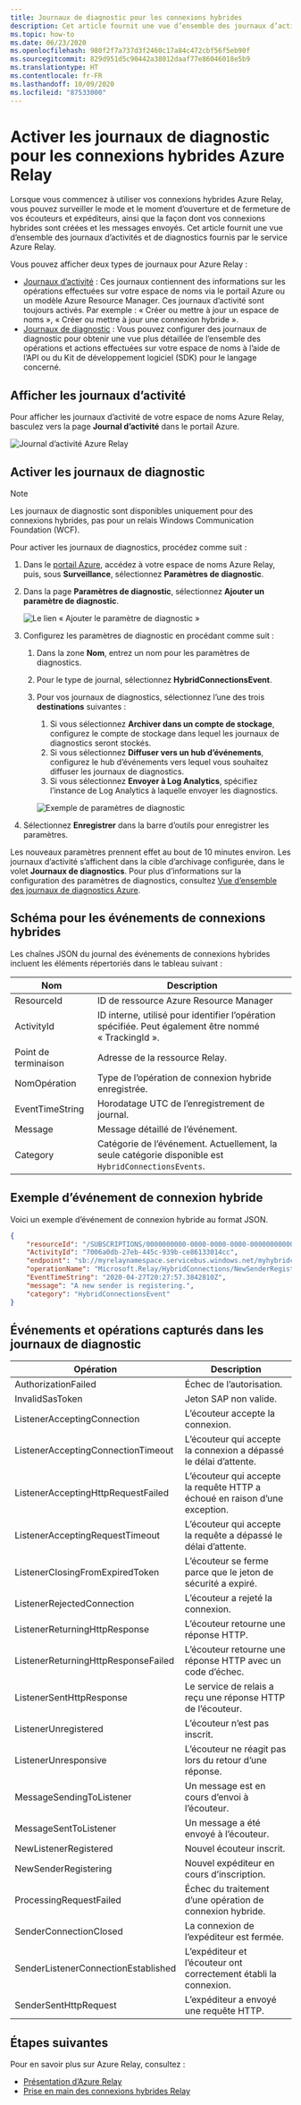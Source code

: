 ```yaml
---
title: Journaux de diagnostic pour les connexions hybrides
description: Cet article fournit une vue d’ensemble des journaux d’activités et de diagnostics disponibles pour Azure Relay.
ms.topic: how-to
ms.date: 06/23/2020
ms.openlocfilehash: 980f2f7a737d3f2460c17a84c472cbf56f5eb90f
ms.sourcegitcommit: 829d951d5c90442a38012daaf77e86046018e5b9
ms.translationtype: HT
ms.contentlocale: fr-FR
ms.lasthandoff: 10/09/2020
ms.locfileid: "87533000"
---
```

# <a name="enable-diagnostics-logs-for-azure-relay-hybrid-connections"></a>Activer les journaux de diagnostic pour les connexions hybrides Azure Relay
Lorsque vous commencez à utiliser vos connexions hybrides Azure Relay, vous pouvez surveiller le mode et le moment d’ouverture et de fermeture de vos écouteurs et expéditeurs, ainsi que la façon dont vos connexions hybrides sont créées et les messages envoyés. Cet article fournit une vue d’ensemble des journaux d’activités et de diagnostics fournis par le service Azure Relay. 

Vous pouvez afficher deux types de journaux pour Azure Relay :

- [Journaux d’activité](../azure-monitor/platform/platform-logs-overview.md) : Ces journaux contiennent des informations sur les opérations effectuées sur votre espace de noms via le portail Azure ou un modèle Azure Resource Manager. Ces journaux d’activité sont toujours activés. Par exemple : « Créer ou mettre à jour un espace de noms », « Créer ou mettre à jour une connexion hybride ». 
- [Journaux de diagnostic](../azure-monitor/platform/platform-logs-overview.md) : Vous pouvez configurer des journaux de diagnostic pour obtenir une vue plus détaillée de l’ensemble des opérations et actions effectuées sur votre espace de noms à l’aide de l’API ou du Kit de développement logiciel (SDK) pour le langage concerné.

## <a name="view-activity-logs"></a>Afficher les journaux d’activité
Pour afficher les journaux d’activité de votre espace de noms Azure Relay, basculez vers la page **Journal d’activité** dans le portail Azure.

![Journal d’activité Azure Relay](./media/diagnostic-logs/activity-log.png)

## <a name="enable-diagnostic-logs"></a>Activer les journaux de diagnostic

> [!NOTE]
> Les journaux de diagnostic sont disponibles uniquement pour des connexions hybrides, pas pour un relais Windows Communication Foundation (WCF).

Pour activer les journaux de diagnostics, procédez comme suit :

1. Dans le [portail Azure](https://portal.azure.com), accédez à votre espace de noms Azure Relay, puis, sous **Surveillance**, sélectionnez **Paramètres de diagnostic**.
1. Dans la page **Paramètres de diagnostic**, sélectionnez **Ajouter un paramètre de diagnostic**.  

   ![Le lien « Ajouter le paramètre de diagnostic »](./media/diagnostic-logs/add-diagnostic-setting.png)

1. Configurez les paramètres de diagnostic en procédant comme suit :
    1. Dans la zone **Nom**, entrez un nom pour les paramètres de diagnostics.  
    2. Pour le type de journal, sélectionnez **HybridConnectionsEvent**. 
    3. Pour vos journaux de diagnostics, sélectionnez l’une des trois **destinations** suivantes :  
        1. Si vous sélectionnez **Archiver dans un compte de stockage**, configurez le compte de stockage dans lequel les journaux de diagnostics seront stockés.  
        2. Si vous sélectionnez **Diffuser vers un hub d’événements**, configurez le hub d’événements vers lequel vous souhaitez diffuser les journaux de diagnostics.
        3. Si vous sélectionnez **Envoyer à Log Analytics**, spécifiez l’instance de Log Analytics à laquelle envoyer les diagnostics.  

        ![Exemple de paramètres de diagnostic](./media/diagnostic-logs/sample-diagnostic-settings.png)
1. Sélectionnez **Enregistrer** dans la barre d’outils pour enregistrer les paramètres.

Les nouveaux paramètres prennent effet au bout de 10 minutes environ. Les journaux d’activité s’affichent dans la cible d’archivage configurée, dans le volet **Journaux de diagnostics**. Pour plus d’informations sur la configuration des paramètres de diagnostics, consultez [Vue d’ensemble des journaux de diagnostics Azure](../azure-monitor/platform/platform-logs-overview.md).


## <a name="schema-for-hybrid-connections-events"></a>Schéma pour les événements de connexions hybrides
Les chaînes JSON du journal des événements de connexions hybrides incluent les éléments répertoriés dans le tableau suivant :

| Nom | Description |
| ------- | ------- |
| ResourceId | ID de ressource Azure Resource Manager |
| ActivityId | ID interne, utilisé pour identifier l’opération spécifiée. Peut également être nommé « TrackingId ». |
| Point de terminaison | Adresse de la ressource Relay. |
| NomOpération | Type de l’opération de connexion hybride enregistrée. |
| EventTimeString | Horodatage UTC de l’enregistrement de journal. |
| Message | Message détaillé de l’événement. |
| Category | Catégorie de l’événement. Actuellement, la seule catégorie disponible est `HybridConnectionsEvents`. 


## <a name="sample-hybrid-connections-event"></a>Exemple d’événement de connexion hybride
Voici un exemple d’événement de connexion hybride au format JSON. 

```json
{
    "resourceId": "/SUBSCRIPTIONS/0000000000-0000-0000-0000-0000000000000/RESOURCEGROUPS/MyResourceGroup/PROVIDERS/MICROSOFT.RELAY/NAMESPACES/MyRelayNamespace",
    "ActivityId": "7006a0db-27eb-445c-939b-ce86133014cc",
    "endpoint": "sb://myrelaynamespace.servicebus.windows.net/myhybridconnection/7006a0db-27eb-445c-939b-ce86133014cc_G5",
    "operationName": "Microsoft.Relay/HybridConnections/NewSenderRegistering",
    "EventTimeString": "2020-04-27T20:27:57.3842810Z",
    "message": "A new sender is registering.",
    "category": "HybridConnectionsEvent"
}
```

## <a name="events-and-operations-captured-in-diagnostic-logs"></a>Événements et opérations capturés dans les journaux de diagnostic

| Opération | Description | 
| --------- | ----------- | 
| AuthorizationFailed | Échec de l’autorisation.|
| InvalidSasToken | Jeton SAP non valide. | 
| ListenerAcceptingConnection | L’écouteur accepte la connexion. |
| ListenerAcceptingConnectionTimeout | L’écouteur qui accepte la connexion a dépassé le délai d’attente. |
| ListenerAcceptingHttpRequestFailed | L’écouteur qui accepte la requête HTTP a échoué en raison d’une exception. |
| ListenerAcceptingRequestTimeout | L’écouteur qui accepte la requête a dépassé le délai d’attente. |  
| ListenerClosingFromExpiredToken | L’écouteur se ferme parce que le jeton de sécurité a expiré. | 
| ListenerRejectedConnection | L’écouteur a rejeté la connexion. |
| ListenerReturningHttpResponse | L’écouteur retourne une réponse HTTP. |  
| ListenerReturningHttpResponseFailed | L’écouteur retourne une réponse HTTP avec un code d’échec. | 
 ListenerSentHttpResponse | Le service de relais a reçu une réponse HTTP de l’écouteur. | 
| ListenerUnregistered | L’écouteur n’est pas inscrit. | 
| ListenerUnresponsive | L’écouteur ne réagit pas lors du retour d’une réponse. | 
| MessageSendingToListener | Un message est en cours d’envoi à l’écouteur. |
| MessageSentToListener | Un message a été envoyé à l’écouteur. | 
| NewListenerRegistered | Nouvel écouteur inscrit. |
| NewSenderRegistering | Nouvel expéditeur en cours d’inscription. | 
| ProcessingRequestFailed | Échec du traitement d’une opération de connexion hybride. | 
| SenderConnectionClosed | La connexion de l’expéditeur est fermée. |
| SenderListenerConnectionEstablished | L’expéditeur et l’écouteur ont correctement établi la connexion. |
| SenderSentHttpRequest | L’expéditeur a envoyé une requête HTTP. | 


## <a name="next-steps"></a>Étapes suivantes

Pour en savoir plus sur Azure Relay, consultez :

* [Présentation d’Azure Relay](relay-what-is-it.md)
* [Prise en main des connexions hybrides Relay](relay-hybrid-connections-dotnet-get-started.md)

